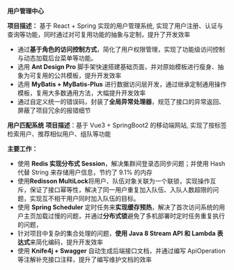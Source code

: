 **用户管理中心**

**项目描述：** 基于 React + Spring 实现的用户管理系统, 实现了用户注册、认证与查询等功能，同时通过对可复用功能的抽象与定制，提升了开发效率

- 通过**基于角色的访问控制方式**，简化了用户权限管理，实现了功能级访问控制与动态加载后台菜单等功能。
- 选用 **Ant Design Pro** 脚手架快速搭建基础页面，并对原始模板进行瘦身、抽象为可复用的公共模板，提升开发效率
- 选用 **MyBatis + MyBatis-Plus** 进行数据访问层开发，通过继承定制通用操作模板，复用大多数通用方法，大幅提升开发效率
- 通过自定义统一的错误码，封装了**全局异常处理器**，规范了接口的异常返回、屏蔽了项目冗余的报错细节


**用户匹配系统** 
**项目描述**：基于 Vue3 + SpringBoot2 的移动端网站, 实现了按标签检索用户、推荐相似用户、组队等功能

**主要工作：**

- 使用 **Redis 实现分布式 Session**，解决集群间登录态同步问题；并使用 Hash 代替 String 来存储用户信息，节约了 9.1% 的内存
- 使用**Redisson MultiLock**将用户、队伍对象关联为一个联锁，实现操作互斥，保证了接口幂等性，解决了同一用户重复加入队伍、入队人数超限的问题，实现互不相干用户同时加入队伍的目标。
- 使用 **Spring Scheduler** 定时任务来**实现缓存预热**，解决了首次访问系统的用户主页加载过慢的问题，并通过**分布式锁**避免了多机部署时定时任务重复执行的问题，
- 针对项目中复杂的集合处理的问题，**使用 Java 8 Stream API 和 Lambda 表达式**来简化编码，提升开发效率
- 使用 **Knife4j + Swagger** 自动生成后端接口文档，并通过编写 ApiOperation 等注解补充接口注释，提升了编写维护文档的效率